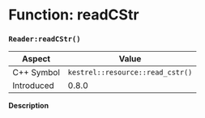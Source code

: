 
# Function: readCStr
### `Reader:readCStr()`

| Aspect | Value |
| --- | --- |
| C++ Symbol | `kestrel::resource::read_cstr()` |
| Introduced | 0.8.0 |

**Description**


